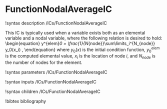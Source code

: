 # FunctionNodalAverageIC

!syntax description /ICs/FunctionNodalAverageIC

This IC is typically used when a variable exists both as an elemental variable
and a nodal variable, where the following relation is desired to hold:
\begin{equation}
 y^{elem}_0 = \frac{1}{N_{node}}\sum\limits_i^{N_{node}} y_0(x_i) ,
\end{equation}
where $y_0(x)$ is the initial condition function,
$y^{elem}_0$ is the computed elemental value,
$x_i$ is the location of node $i$, and
$N_{node}$ is the number of nodes for the element.

!syntax parameters /ICs/FunctionNodalAverageIC

!syntax inputs /ICs/FunctionNodalAverageIC

!syntax children /ICs/FunctionNodalAverageIC

!bibtex bibliography
